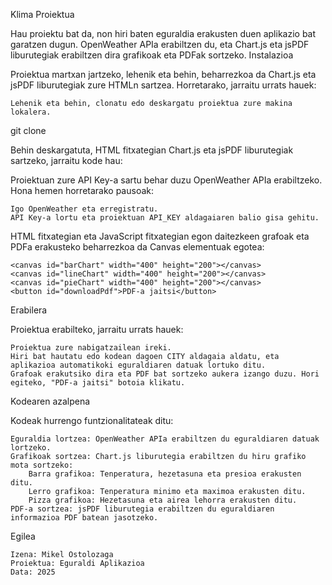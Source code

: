 Klima Proiektua

Hau proiektu bat da, non hiri baten eguraldia erakusten duen aplikazio bat garatzen dugun. OpenWeather APIa erabiltzen du, eta Chart.js eta jsPDF liburutegiak erabiltzen dira grafikoak eta PDFak sortzeko.
Instalazioa

Proiektua martxan jartzeko, lehenik eta behin, beharrezkoa da Chart.js eta jsPDF liburutegiak zure HTMLn sartzea. Horretarako, jarraitu urrats hauek:

    Lehenik eta behin, clonatu edo deskargatu proiektua zure makina lokalera.

git clone <proiektuaren-git-repository-URL>

Behin deskargatuta, HTML fitxategian Chart.js eta jsPDF liburutegiak sartzeko, jarraitu kode hau:

<script src="https://cdn.jsdelivr.net/npm/chart.js"></script>
<script src="https://cdnjs.cloudflare.com/ajax/libs/jspdf/2.5.1/jspdf.umd.min.js"></script>

Proiektuan zure API Key-a sartu behar duzu OpenWeather APIa erabiltzeko. Hona hemen horretarako pausoak:

    Igo OpenWeather eta erregistratu.
    API Key-a lortu eta proiektuan API_KEY aldagaiaren balio gisa gehitu.

HTML fitxategian eta JavaScript fitxategian egon daitezkeen grafoak eta PDFa erakusteko beharrezkoa da Canvas elementuak egotea:

    <canvas id="barChart" width="400" height="200"></canvas>
    <canvas id="lineChart" width="400" height="200"></canvas>
    <canvas id="pieChart" width="400" height="200"></canvas>
    <button id="downloadPdf">PDF-a jaitsi</button>

Erabilera

Proiektua erabilteko, jarraitu urrats hauek:

    Proiektua zure nabigatzailean ireki.
    Hiri bat hautatu edo kodean dagoen CITY aldagaia aldatu, eta aplikazioa automatikoki eguraldiaren datuak lortuko ditu.
    Grafoak erakutsiko dira eta PDF bat sortzeko aukera izango duzu. Hori egiteko, "PDF-a jaitsi" botoia klikatu.

Kodearen azalpena

Kodeak hurrengo funtzionalitateak ditu:

    Eguraldia lortzea: OpenWeather APIa erabiltzen du eguraldiaren datuak lortzeko.
    Grafikoak sortzea: Chart.js liburutegia erabiltzen du hiru grafiko mota sortzeko:
        Barra grafikoa: Tenperatura, hezetasuna eta presioa erakusten ditu.
        Lerro grafikoa: Tenperatura minimo eta maximoa erakusten ditu.
        Pizza grafikoa: Hezetasuna eta airea lehorra erakusten ditu.
    PDF-a sortzea: jsPDF liburutegia erabiltzen du eguraldiaren informazioa PDF batean jasotzeko.

Egilea

    Izena: Mikel Ostolozaga
    Proiektua: Eguraldi Aplikazioa
    Data: 2025